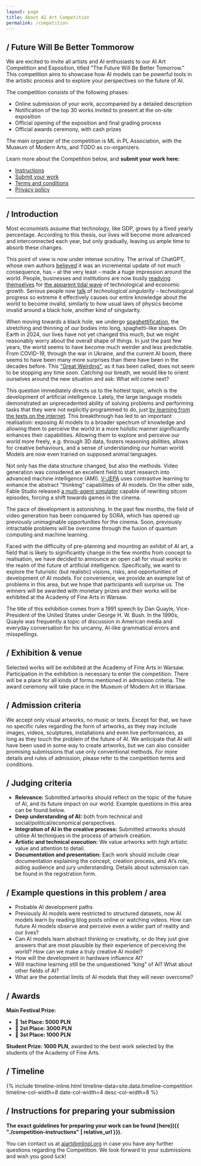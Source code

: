 ```yaml
---
layout: page
title: About AI Art Competition
permalink: /competition
---
```


## / Future Will Be Better Tommorow

We are excited to invite all artists and AI enthusiasts to our AI Art Competition and Exposition, titled "The Future Will Be Better Tomorrow." This competition aims to showcase how AI models can be powerful tools in the artistic process and to explore your perspectives on the future of AI.

The competition consists of the following phases:
- Online submission of your work, accompanied by a detailed description
- Notification of the top 30 works invited to present at the on-site exposition
- Official opening of the exposition and final grading process
- Official awards ceremony, with cash prizes

The main organizer of the competition is ML in PL Association, with the Museum of Modern Arts, and TODO as co-organizers.

Learn more about the Competition below, and **submit your work here:**

<ul class="list-inline banner-social-buttons">
    <li>
        <a href="{{ "./competition-instructions" | relative_url }}" class="btn btn-default btn-lg" target="_blank"><i class="fa-solid fa-list"></i> Instructions</a>
    </li>
    <li>
        <a href="https://aiartcompetition2024.paperform.co/" class="btn btn-default btn-lg" target="_blank"><i class="fa-solid fa-list"></i> Submit your work</a>
    </li>
    <li>
        <a href="{{ "./competition-terms" | relative_url }}" class="btn btn-default"><i class="fa-solid fa-file-lines"></i> Terms and conditions</a>
    </li>
    <li>
        <a href="{{ "./privacy-policy" | relative_url }}" class="btn btn-default"><i class="fa-solid fa-file-lines"></i> Privacy policy</a>
    </li>
</ul>

---

## / Introduction

Most economists assume that technology, like GDP, grows by a fixed yearly percentage. According to this thesis, our lives will become more advanced and interconnected each year, but only gradually, leaving us ample time to absorb these changes. 

This point of view is now under intense scrutiny. The arrival of ChatGPT, whose own authors [believed](https://openai.com/index/chatgpt/) it was an incremental update of not much consequence, has – at the very least – made a huge impression around the world. People, businesses and institutions are now busily [readying themselves](https://www.bloomberg.com/news/articles/2024-05-20/michael-dell-says-ai-pcs-will-be-pretty-standard-in-2025) for [the apparent tidal wave](https://blogs.nvidia.com/blog/computex-2024-jensen-huang/#:~:text=“The%20next%20wave%20of%20AI,and%20AI%20in%20future%20developments.) of technological and economic growth. Serious people now [talk](https://www.newyorker.com/science/annals-of-artificial-intelligence/can-we-stop-the-singularity) of *technological singularity* – technological progress so extreme it effectively causes our entire knowledge about the world to become invalid, similarly to how usual laws of physics become invalid around a black hole, another kind of singularity.

When moving towards a black hole, we undergo [spaghettification](https://en.wikipedia.org/wiki/Spaghettification), the stretching and thinning of our bodies into long, spaghetti-like shapes. On Earth in 2024, our lives have not yet changed this much, but we might reasonably worry about the overall shape of things. In just the past few years, the world seems to have become much weirder and less predictable. From COVID-19, through the war in Ukraine, and the current AI boom, there seems to have been many more surprises than there have been in the decades before. This ["Great Weirding"](https://studio.ribbonfarm.com/p/into-the-weirding-part-1), as it has been called, does not seem to be stopping any time soon. Catching our breath, we would like to orient ourselves around the new situation and ask: What will come next?

This question immediately directs us to the hottest topic, which is the development of artificial intelligence. Lately, the large language models demonstrated an unprecedented ability of solving problems and performing tasks that they were not explicitly programmed to do, just [by learning from the texts on the internet](https://arxiv.org/pdf/2205.11916). This breakthrough has led to an important realisation: exposing AI models to a broader spectrum of knowledge and allowing them to perceive the world in a more holistic manner significantly enhances their capabilities. Allowing them to explore and perceive our world more freely, e.g. through 3D data, fosters reasoning abilities, allows for creative behaviours, and a sense of understanding our human world. Models are now even trained on supposed animal languages.

Not only has the data structure changed, but also the methods. Video generation was considered an excellent field to start research into advanced machine intelligence (AMI). [V-JEPA](https://ai.meta.com/research/publications/revisiting-feature-prediction-for-learning-visual-representations-from-video/) uses contrastive learning to enhance the abstract "thinking" capabilities of AI models. On the other side, Fable Studio released [a multi-agent simulator](https://fablestudio.github.io/showrunner-agents/static/pdfs/To_Infinity_and_Beyond_SHOW-1_And_Showrunner_Agents_in_Multi_Agent_Simulations_v2.pdf) capable of rewriting sitcom episodes, forcing a shift towards games in the cinema.

The pace of development is astonishing. In the past few months, the field of video generation has been conquered by SORA, which has opened up previously unimaginable opportunities for the cinema. Soon, previously intractable problems will be overcome through the fusion of quantum computing and machine learning.

Faced with the difficulty of pre-planning and mounting an exhibit of AI art, a field that is likely to significantly change in the few months from concept to realisation, we have decided to announce an open call for visual works in the realm of the future of artificial intelligence. Specifically, we want to explore the futuristic (but realistic) visions, risks, and opportunities of development of AI models. For convenience, we provide an example list of problems in this area, but we hope that participants will surprise us. The winners will be awarded with monetary prizes and their works will be exhibited at the Academy of Fine Arts in Warsaw.

The title of this exhibition comes from a 1991 speech by Dan Quayle, Vice-President of the United States under George H. W. Bush. In the 1990s, Quayle was frequently a topic of discussion in American media and everyday conversation for his uncanny, AI-like grammatical errors and misspellings.

## / Exhibition & venue

Selected works will be exhibited at the Academy of Fine Arts in Warsaw. Participation in the exhibition is necessary to enter the competition. There will be a place for all kinds of forms mentioned in admission criteria. The award ceremony will take place in the Museum of Modern Art in Warsaw.

## / Admission criteria

We accept only visual artworks, no music or texts. Except for that, we have no specific rules regarding the form of artworks, as they may include images, videos, sculptures, installations and even live performances, as long as they touch the problem of the future of AI. We anticipate that AI will have been used in some way to create artworks, but we can also consider promising submissions that use only conventional methods. For more details and rules of admission, please refer to the competition terms and conditions.

## / Judging criteria

- **Relevance:** Submitted artworks should reflect on the topic of the future of AI, and its future impact on our world. Example questions in this area can be found below.
- **Deep understanding of AI:** both from technical and social/political/economical perspectives.
- **Integration of AI in the creative process:** Submitted artworks should utilise AI techniques in the process of artwork creation.
- **Artistic and technical execution:** We value artworks with high artistic value and attention to detail.
- **Documentation and presentation:** Each work should include clear documentation explaining the concept, creation process, and AI’s role, aiding audience and jury understanding. Details about submission can be found in the registration form.

## / Example questions in this problem / area
- Probable AI development paths
- Previously AI models were restricted to structured datasets, now AI models learn by reading blog posts online or watching videos. How can future AI models observe and perceive even a wider part of reality and our lives?
- Can AI models learn abstract thinking or creativity, or do they just give answers that are most plausible by their experience of perceiving the world? How can we make a truly creative AI model?
- How will the development in hardware influence AI?
- Will machine learning still be the unquestioned “king” of AI? What about other fields of AI?
- What are the potential limits of AI models that they will never overcome?


## / Awards

**Main Festival Prize:**
- **🥇 1st Place: 5000 PLN**
- **🥈 2st Place: 3000 PLN**
- **🥉 3st Place: 1000 PLN**

**Student Prize: 1000 PLN**, awarded to the best work selected by the students of the Academy of Fine Arts.

## / Timeline

{% include timeline-inline.html 
    timeline-data=site.data.timeline-competition
    timeline-col-width=8 
    date-col-width=4
    desc-col-width=8
%}

## / Instructions for preparing your submission

**The exact guidelines for preparing your work can be found [here]({{ "./competition-instructions" | relative_url }}).**

You can contact us at <a href="mailto:aiart@mlinpl.org">aiart@mlinpl.org</a> in case you have any further questions regarding the Competition. We look forward to your submissions and wish you good luck!
